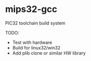 mips32-gcc
==========

PIC32 toolchain build system

TODO:
 * Test with hardware
 * Build for linux32/win32
 * Add plib clone or similar HW library
